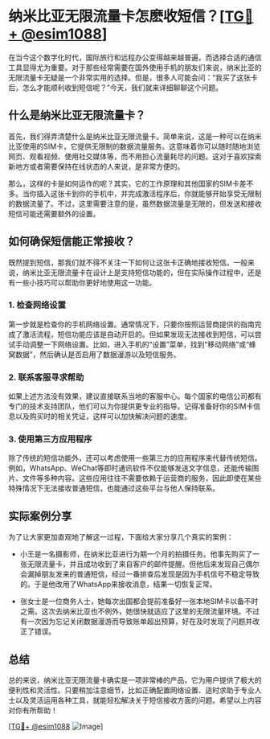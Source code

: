 # 纳米比亚无限流量卡怎麽收短信？[[TG💪+ @esim1088](https://t.me/s/esim1088)]

在当今这个数字化时代，国际旅行和远程办公变得越来越普遍，而选择合适的通信工具显得尤为重要。对于那些经常需要在国外使用手机的朋友们来说，纳米比亚的无限流量卡无疑是一个非常实用的选择。但是，很多人可能会问：“我买了这张卡后，怎么才能顺利收到短信呢？”今天，我们就来详细聊聊这个问题。

## 什么是纳米比亚无限流量卡？

首先，我们得弄清楚什么是纳米比亚无限流量卡。简单来说，这是一种可以在纳米比亚使用的SIM卡，它提供无限制的数据流量服务。这意味着你可以随时随地浏览网页、观看视频、使用社交媒体等，而不用担心流量耗尽的问题。这对于喜欢探索新地方或者需要保持在线状态的人来说，是非常方便的。

那么，这样的卡是如何运作的呢？其实，它的工作原理和其他国家的SIM卡差不多。当你插入这张卡到你的手机中，并完成激活程序后，你就能够开始享受无限制的数据流量了。不过，这里需要注意的是，虽然数据流量是无限的，但发送和接收短信可能还需要额外的设置。

## 如何确保短信能正常接收？

既然提到短信，那我们就不得不关注一下如何让这张卡正确地接收短信。一般来说，纳米比亚无限流量卡在设计上是支持短信功能的，但在实际操作过程中，还是有一些小技巧可以帮助你更好地使用这一功能。

### 1. 检查网络设置

第一步就是检查你的手机网络设置。通常情况下，只要你按照运营商提供的指南完成了激活流程，短信功能应该是自动开启的。但如果发现无法接收到短信，可以尝试手动调整一下网络设置。比如，进入手机的“设置”菜单，找到“移动网络”或“蜂窝数据”，然后确认是否启用了数据漫游以及短信服务。

### 2. 联系客服寻求帮助

如果上述方法没有效果，建议直接联系当地的客服中心。每个国家的电信公司都有专门的技术支持团队，他们可以为你提供更专业的指导。记得准备好你的SIM卡信息以及购买时的相关凭证，这样可以加快解决问题的速度。

### 3. 使用第三方应用程序

除了传统的短信功能外，还可以考虑使用一些第三方的应用程序来代替传统短信。例如，WhatsApp、WeChat等即时通讯软件不仅能够发送文字信息，还能传输图片、文件等多种内容。这些应用往往不需要依赖于运营商的服务，因此即使在某些特殊情况下无法接收普通短信，也能通过这些平台与他人保持联系。

## 实际案例分享

为了让大家更加直观地了解这一过程，下面给大家分享几个真实的案例：

- 小王是一名摄影师，在纳米比亚进行为期一个月的拍摄任务。他事先购买了一张无限流量卡，并且成功收到了来自客户的邮件提醒。但他后来发现自己偶尔会漏掉朋友发来的普通短信，经过一番排查后发现是因为手机信号不稳定导致的。于是他改用了WhatsApp来接收消息，结果一切恢复正常。
  
- 张女士是一位商务人士，她每次出国都会提前准备好一张本地SIM卡以备不时之需。这次去纳米比亚也不例外，她很快就适应了这里的无限流量环境。不过有一次因为忘记关闭数据漫游而导致账单超出预算，好在及时发现了问题并改正了错误。

## 总结

总的来说，纳米比亚无限流量卡确实是一项非常棒的产品，它为用户提供了极大的便利性和灵活性。只要稍加注意细节，比如正确配置网络设置、适时求助于专业人士以及灵活运用各种工具，就能轻松解决关于短信接收方面的问题。希望以上内容对你有所帮助！

[[TG💪+ @esim1088](https://t.me/s/esim1088) ![Image](https://i.postimg.cc/4NQfJmqS/Snipaste-2025-05-13-00-14-12.png)]